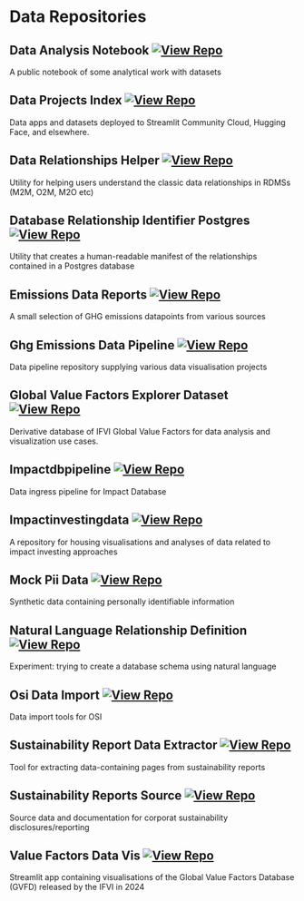 # Data Repositories

## Data Analysis Notebook [![View Repo](https://img.shields.io/badge/view-repo-green)](https://github.com/danielrosehill/Data-Analysis-Notebook)
A public notebook of some analytical work with datasets

## Data Projects Index [![View Repo](https://img.shields.io/badge/view-repo-green)](https://github.com/danielrosehill/Data-Projects-Index)
Data apps and datasets deployed to Streamlit Community Cloud, Hugging Face, and elsewhere. 

## Data Relationships Helper [![View Repo](https://img.shields.io/badge/view-repo-green)](https://github.com/danielrosehill/Data-Relationships-Helper)
Utility for helping users understand the classic data relationships in RDMSs (M2M, O2M, M2O etc)

## Database Relationship Identifier Postgres [![View Repo](https://img.shields.io/badge/view-repo-green)](https://github.com/danielrosehill/Database-Relationship-Identifier-Postgres)
Utility that creates a human-readable manifest of the relationships contained in a Postgres database

## Emissions Data Reports [![View Repo](https://img.shields.io/badge/view-repo-green)](https://github.com/danielrosehill/Emissions-Data-Reports)
A small selection of GHG emissions datapoints from various sources

## Ghg Emissions Data Pipeline [![View Repo](https://img.shields.io/badge/view-repo-green)](https://github.com/danielrosehill/GHG-Emissions-Data-Pipeline)
Data pipeline repository supplying various data visualisation projects

## Global Value Factors Explorer Dataset [![View Repo](https://img.shields.io/badge/view-repo-green)](https://github.com/danielrosehill/Global-Value-Factors-Explorer-Dataset)
Derivative database of IFVI Global Value Factors for data analysis and visualization use cases. 

## Impactdbpipeline [![View Repo](https://img.shields.io/badge/view-repo-green)](https://github.com/danielrosehill/ImpactDBPipeline)
Data ingress pipeline for Impact Database 

## Impactinvestingdata [![View Repo](https://img.shields.io/badge/view-repo-green)](https://github.com/danielrosehill/ImpactInvestingData)
A repository for housing visualisations and analyses of data related to impact investing approaches

## Mock Pii Data [![View Repo](https://img.shields.io/badge/view-repo-green)](https://github.com/danielrosehill/Mock-PII-Data)
Synthetic data containing personally identifiable information

## Natural Language Relationship Definition [![View Repo](https://img.shields.io/badge/view-repo-green)](https://github.com/danielrosehill/Natural-Language-Relationship-Definition)
Experiment: trying to create a database schema using natural language

## Osi Data Import [![View Repo](https://img.shields.io/badge/view-repo-green)](https://github.com/danielrosehill/osi-data-import)
Data import tools for OSI

## Sustainability Report Data Extractor [![View Repo](https://img.shields.io/badge/view-repo-green)](https://github.com/danielrosehill/Sustainability-Report-Data-Extractor)
Tool for extracting data-containing pages from sustainability reports

## Sustainability Reports Source [![View Repo](https://img.shields.io/badge/view-repo-green)](https://github.com/danielrosehill/Sustainability-Reports-Source)
Source data and documentation for corporat sustainability disclosures/reporting

## Value Factors Data Vis [![View Repo](https://img.shields.io/badge/view-repo-green)](https://github.com/danielrosehill/Value-Factors-Data-Vis)
Streamlit app containing visualisations of the Global Value Factors Database (GVFD) released by the IFVI in 2024

